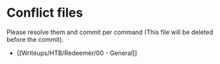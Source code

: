 # Conflict files
Please resolve them and commit per command (This file will be deleted before the commit).
- [[Writeups/HTB/Redeemer/00 - General]]